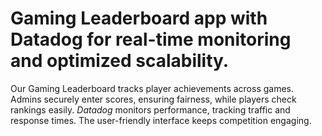 # Gaming Leaderboard app with Datadog for real-time monitoring and optimized scalability.
 Our Gaming Leaderboard tracks player achievements across games. Admins securely enter scores, ensuring fairness, while players check rankings easily. *Datadog* monitors performance, tracking traffic and response times. The user-friendly interface keeps competition engaging.
